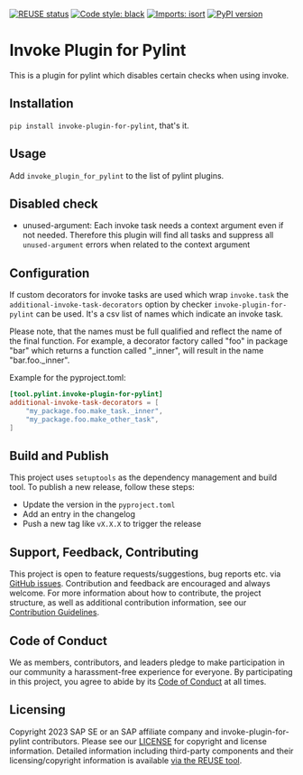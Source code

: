 [![REUSE status](https://api.reuse.software/badge/github.com/SAP/invoke-plugin-for-pylint)](https://api.reuse.software/info/github.com/SAP/invoke-plugin-for-pylint)
[![Code style: black](https://img.shields.io/badge/code%20style-black-000000.svg)](https://github.com/psf/black)
[![Imports: isort](https://img.shields.io/badge/%20imports-isort-%231674b1?style=flat&labelColor=ef8336)](https://pycqa.github.io/isort/)
[![PyPI version](https://badge.fury.io/py/invoke-plugin-for-pylint.svg)](https://badge.fury.io/py/invoke-plugin-for-pylint)

# Invoke Plugin for Pylint
This is a plugin for pylint which disables certain checks when using invoke.

## Installation
`pip install invoke-plugin-for-pylint`, that's it.

## Usage
Add `invoke_plugin_for_pylint` to the list of pylint plugins.

## Disabled check

* unused-argument: Each invoke task needs a context argument even if not needed.
  Therefore this plugin will find all tasks and suppress all `unused-argument` errors when related to the context argument


## Configuration

If custom decorators for invoke tasks are used which wrap `invoke.task` the
`additional-invoke-task-decorators` option by checker `invoke-plugin-for-pylint` can be used.
It's a csv list of names which indicate an invoke task.

Please note, that the names must be full qualified and reflect the name of the final function.
For example, a decorator factory called "foo" in package "bar" which returns a function called
"_inner", will result in the name "bar.foo._inner".

Example for the pyproject.toml:

```toml
[tool.pylint.invoke-plugin-for-pylint]
additional-invoke-task-decorators = [
    "my_package.foo.make_task._inner",
    "my_package.foo.make_other_task",
]
```

## Build and Publish

This project uses `setuptools` as the dependency management and build tool.
To publish a new release, follow these steps:
* Update the version in the `pyproject.toml`
* Add an entry in the changelog
* Push a new tag like `vX.X.X` to trigger the release

## Support, Feedback, Contributing

This project is open to feature requests/suggestions, bug reports etc. via [GitHub issues](https://github.com/SAP/invoke-plugin-for-pylint/issues). Contribution and feedback are encouraged and always welcome. For more information about how to contribute, the project structure, as well as additional contribution information, see our [Contribution Guidelines](CONTRIBUTING.md).

## Code of Conduct

We as members, contributors, and leaders pledge to make participation in our community a harassment-free experience for everyone. By participating in this project, you agree to abide by its [Code of Conduct](CODE_OF_CONDUCT.md) at all times.

## Licensing

Copyright 2023 SAP SE or an SAP affiliate company and invoke-plugin-for-pylint contributors. Please see our [LICENSE](LICENSE) for copyright and license information. Detailed information including third-party components and their licensing/copyright information is available [via the REUSE tool](https://api.reuse.software/info/github.com/SAP/invoke-plugin-for-pylint).
